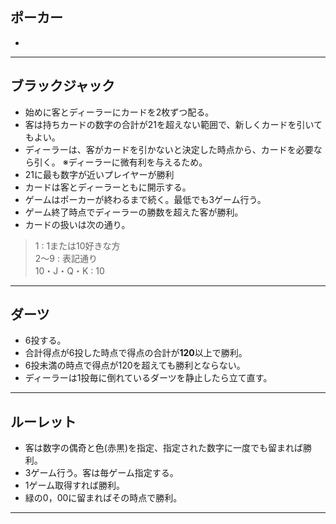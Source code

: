 ## ポーカー
- 
---
## ブラックジャック
- 始めに客とディーラーにカードを2枚ずつ配る。
- 客は持ちカードの数字の合計が21を超えない範囲で、新しくカードを引いてもよい。
- ディーラーは、客がカードを引かないと決定した時点から、カードを必要なら引く。
※ディーラーに微有利を与えるため。
- 21に最も数字が近いプレイヤーが勝利
- カードは客とディーラーともに開示する。
- ゲームはポーカーが終わるまで続く。最低でも3ゲーム行う。
- ゲーム終了時点でディーラーの勝数を超えた客が勝利。
- カードの扱いは次の通り。
> 1 : 1または10好きな方  
> 2〜9 : 表記通り  
> 10・J・Q・K : 10
---
## ダーツ
- 6投する。
- 合計得点が6投した時点で得点の合計が**120**以上で勝利。
- 6投未満の時点で得点が120を超えても勝利とならない。
- ディーラーは1投毎に倒れているダーツを静止したら立て直す。
---
## ルーレット
- 客は数字の偶奇と色(赤黒)を指定、指定された数字に一度でも留まれば勝利。
- 3ゲーム行う。客は毎ゲーム指定する。
- 1ゲーム取得すれば勝利。
- 緑の0，00に留まればその時点で勝利。
---



